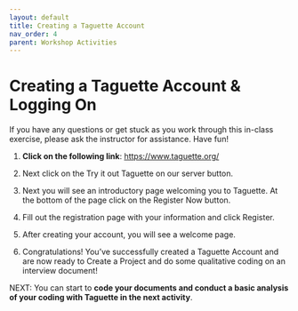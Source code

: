```yaml
---
layout: default
title: Creating a Taguette Account
nav_order: 4
parent: Workshop Activities
---
```

# Creating a Taguette Account & Logging On

If you have any questions or get stuck as you work through this in-class exercise, please ask the instructor for assistance.  Have fun!

1. **Click on the following link**: https://www.taguette.org/

2. Next click on the Try it out Taguette on our server button.

3. Next you will see an introductory page welcoming you to Taguette. At the bottom of the page click on the Register Now button.

4. Fill out the registration page with your information and click Register.

5. After creating your account, you will see a welcome page. 

6. Congratulations! You’ve successfully created a Taguette Account and are now ready to Create a Project and do some qualitative coding on an interview document!

NEXT: You can start to **code your documents and conduct a basic analysis of your coding with Taguette in the next activity**.
